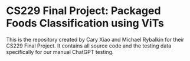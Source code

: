 # CS229 Final Project: Packaged Foods Classification using ViTs

This is the repository created by Cary Xiao and Michael Rybalkin for their CS229 Final Project. It contains all source code and the testing data specifically for our manual ChatGPT testing.